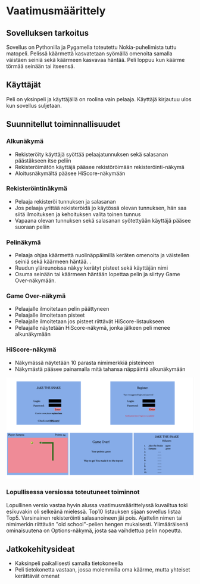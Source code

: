 # Vaatimusmäärittely

## Sovelluksen tarkoitus

Sovellus on Pythonilla ja Pygamella toteutettu Nokia-puhelimista tuttu matopeli. Pelissä käärmettä kasvatetaan syömällä omenoita samalla väistäen seiniä sekä käärmeen kasvavaa häntää. Peli loppuu kun käärme törmää seinään tai itseensä. 

## Käyttäjät

Peli on yksinpeli ja käyttäjällä on roolina vain pelaaja. Käyttäjä kirjautuu ulos kun sovellus suljetaan.

## Suunnitellut toiminnallisuudet

### Alkunäkymä

- Rekisteröity käyttäjä syöttää pelaajatunnuksen sekä salasanan päästäkseen itse peliin
- Rekisteröimätön käyttäjä pääsee rekistöröimään rekisteröinti-näkymä
- Aloitusnäkymältä pääsee HiScore-näkymään

### Rekisteröintinäkymä

- Pelaaja rekisteröi tunnuksen ja salasanan
- Jos pelaaja yrittää rekisteröidä jo käytössä olevan tunnuksen, hän saa siitä ilmoituksen ja kehoituksen valita toinen tunnus
- Vapaana olevan tunnuksen sekä salasanan syötettyään käyttäjä pääsee suoraan peliin

### Pelinäkymä

- Pelaaja ohjaa käärmettä nuolinäppäimillä keräten omenoita ja väistellen seiniä sekä käärmeen häntää. .
- Ruudun yläreunoissa näkyy kerätyt pisteet sekä käyttäjän nimi 
- Osuma seinään tai käärmeen häntään lopettaa pelin ja siirtyy Game Over-näkymään. 

### Game Over-näkymä

- Pelaajalle ilmoitetaan pelin päättyneen
- Pelaajalle ilmoitetaan pisteet
- Pelaajalle ilmoitetaan jos pisteet riittävät HiScore-listaukseen
- Pelaajalle näytetään HiScore-näkymä, jonka jälkeen peli menee alkunäkymään

### HiScore-näkymä 

- Näkymässä näytetään 10 parasta nimimerkkiä pisteineen
- Näkymästä pääsee painamalla mitä tahansa näppäintä alkunäkymään

![Käyttöliittymäluonnos](https://github.com/sampsaoinonen/ot-harjoitustyo/blob/master/dokumentaatio/kayttoliittymaluonnos.png)

### Lopullisessa versiossa toteutuneet toiminnot

Lopullinen versio vastaa hyvin alussa vaatimusmäärittelyssä kuvailtua toki esikuvakin oli selkeänä mielessä. Top10 listauksen 
sijaan sovellus listaa Top5. Varsinainen rekisteröinti salasanoineen jäi pois. Ajattelin nimen tai nimimerkin riittävän 
"old school"-pelien hengen mukaisesti. Ylimääräisenä ominaisuutena on Options-näkymä, josta saa vaihdettua pelin nopeutta.

## Jatkokehitysideat

- Kaksinpeli paikallisesti samalla tietokoneella
- Peli tietokonetta vastaan, jossa molemmilla oma käärme, mutta yhteiset kerättävät omenat
